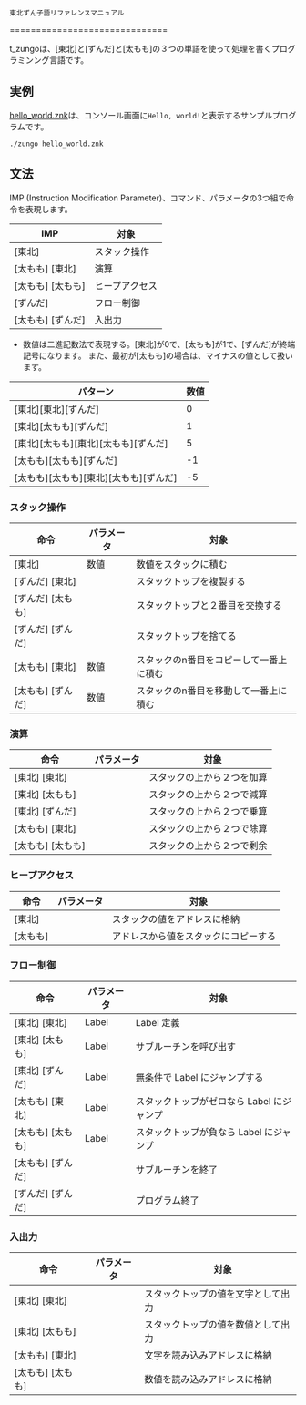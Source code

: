     東北ずん子語リファレンスマニュアル
==============================

t_zungoは、[東北]と[ずんだ]と[太もも]の３つの単語を使って処理を書くプログラミンング言語です。

実例
----

[hello_world.znk](https://github.com/135yshr/t_zungo/blob/master/hello_world.znk)は、コンソール画面に`Hello, world!`と表示するサンプルプログラムです。

```
./zungo hello_world.znk
```

文法
----
IMP (Instruction Modification Parameter)、コマンド、パラメータの3つ組で命令を表現します。

| IMP | 対象 |
| ---- | ---- |
| [東北] | スタック操作 |
| [太もも] [東北] | 演算 |
| [太もも] [太もも] | ヒープアクセス |
| [ずんだ] | フロー制御 |
| [太もも] [ずんだ] | 入出力 |

* 数値は二進記数法で表現する。[東北]が0で、[太もも]が1で、[ずんだ]が終端記号になります。
   また、最初が[太もも]の場合は、マイナスの値として扱います。

| パターン | 数値 |
| ------- | ---- |
| [東北][東北][ずんだ] | 0 |
| [東北][太もも][ずんだ] | 1 |
| [東北][太もも][東北][太もも][ずんだ] | 5 |
| [太もも][太もも][ずんだ] | -1 |
| [太もも][太もも][東北][太もも][ずんだ] | -5 |

### スタック操作

| 命令 | パラメータ |　対象 |
| ---- | --- | --- |
| [東北] | 数値 | 数値をスタックに積む |
| [ずんだ] [東北] |  | スタックトップを複製する |
| [ずんだ] [太もも] |  | スタックトップと２番目を交換する |
| [ずんだ] [ずんだ] |  | スタックトップを捨てる |
| [太もも] [東北] | 数値 | スタックのn番目をコピーして一番上に積む |
| [太もも] [ずんだ] | 数値 | スタックのn番目を移動して一番上に積む |


### 演算

| 命令 | パラメータ |　対象 |
| ---- | --- | --- |
| [東北] [東北] |  | スタックの上から２つを加算 |
| [東北] [太もも] |  | スタックの上から２つで減算 |
| [東北] [ずんだ] |  | スタックの上から２つで乗算 |
| [太もも] [東北] |  | スタックの上から２つで除算 |
| [太もも] [太もも] |  | スタックの上から２つで剰余 |


### ヒープアクセス

| 命令 | パラメータ |　対象 |
| ---- | --- | --- |
| [東北] |  | スタックの値をアドレスに格納 |
| [太もも] |  | アドレスから値をスタックにコピーする |

### フロー制御

| 命令 | パラメータ |　対象 |
| ---- | --- | --- |
| [東北] [東北] | Label | Label 定義 |
| [東北] [太もも] | Label | サブルーチンを呼び出す |
| [東北] [ずんだ] | Label | 無条件で Label にジャンプする |
| [太もも] [東北] | Label | スタックトップがゼロなら Label にジャンプ  |
| [太もも] [太もも] | Label | スタックトップが負なら Label にジャンプ |
| [太もも] [ずんだ] |  | サブルーチンを終了 |
| [ずんだ] [ずんだ] |  | プログラム終了 |

### 入出力

| 命令 | パラメータ |　対象 |
| ---- | --- | --- |
| [東北] [東北] |  | スタックトップの値を文字として出力 |
| [東北] [太もも] |  | スタックトップの値を数値として出力 |
| [太もも] [東北] |  | 文字を読み込みアドレスに格納 |
| [太もも] [太もも] |  | 数値を読み込みアドレスに格納  |